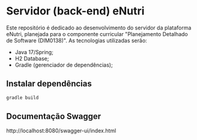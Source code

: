 # Servidor (back-end) eNutri

Este repositório é dedicado ao desenvolvimento do servidor da plataforma eNutri, planejada para o componente curricular "Planejamento Detalhado de Software (DIM0138)". As tecnologias utilizadas serão:

- Java 17/Spring;
- H2 Database;
- Gradle (gerenciador de dependências);

## Instalar dependências
```sh
gradle build
```

## Documentação Swagger

http://localhost:8080/swagger-ui/index.html

